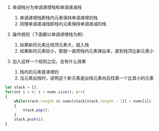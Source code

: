 1. 单调栈分为单调递增栈和单调递减栈

   1. 单调递增栈即栈内元素保持单调递增的栈
   2. 同理单调递减栈即栈内元素保持单调递减的栈

2. 操作规则（下面都以单调递增栈为例）

   1. 如果新的元素比栈顶元素大，就入栈
   2. 如果新的元素较小，那就一直把栈内元素弹出来，直到栈顶比新元素小

3. 加入这样一个规则之后，会有什么效果
   1. 栈内的元素是递增的
   2. 当元素出栈时，说明这个新元素是出栈元素向后找第一个比其小的元素

```js
let stack = [];
for(int i = 0; i < nums.size(); i++)
{
	while(stack.length && nums[stack[stack.length - 1]] > nums[i])
	{
		stack.pop();
	}
	stack.push(i);
}

```
